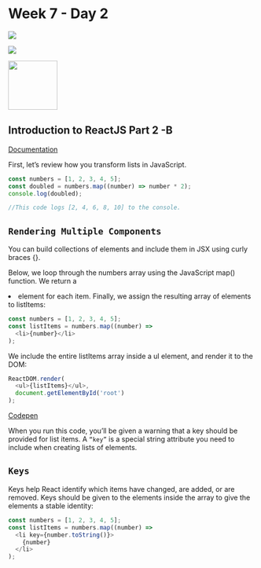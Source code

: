 # Week 7 - Day 2

![](https://img.shields.io/badge/MASAI-SPARTANS-red?logo=&style=for-the-badge)

![](https://img.shields.io/badge/WEEK7-DAY2-green)

<img src="https://cdn4.iconfinder.com/data/icons/logos-3/600/React.js_logo-512.png" width="100" height="100" /> 

## Introduction to ReactJS Part 2 -B

[Documentation](https://reactjs.org/docs/lists-and-keys.html)

First, let’s review how you transform lists in JavaScript.
```javascript
const numbers = [1, 2, 3, 4, 5];
const doubled = numbers.map((number) => number * 2);
console.log(doubled);

//This code logs [2, 4, 6, 8, 10] to the console.
```
## `Rendering Multiple Components`

You can build collections of elements and include them in JSX using curly braces {}.

Below, we loop through the numbers array using the JavaScript map() function. We return a <li> element for each item. Finally, we assign the resulting array of elements to listItems:

```javascript
const numbers = [1, 2, 3, 4, 5];
const listItems = numbers.map((number) =>
  <li>{number}</li>
);
```

We include the entire listItems array inside a ul element, and render it to the DOM:


```javascript
ReactDOM.render(
  <ul>{listItems}</ul>,
  document.getElementById('root')
);
```

[Codepen](https://codepen.io/gaearon/pen/GjPyQr?editors=0011)

When you run this code, you’ll be given a warning that a key should be provided for list items. A `“key”` is a special string attribute you need to include when creating lists of elements.

## `Keys`

Keys help React identify which items have changed, are added, or are removed. Keys should be given to the elements inside the array to give the elements a stable identity:


```javascript
const numbers = [1, 2, 3, 4, 5];
const listItems = numbers.map((number) =>
  <li key={number.toString()}>
    {number}
  </li>
);
```
